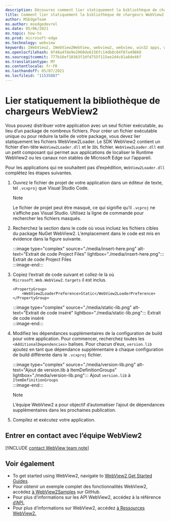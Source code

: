 ```yaml
---
description: Découvrez comment lier statiquement la bibliothèque de chargeurs WebView2.
title: Comment lier statiquement la bibliothèque de chargeurs WebView2
author: MSEdgeTeam
ms.author: msedgedevrel
ms.date: 05/06/2021
ms.topic: how-to
ms.prod: microsoft-edge
ms.technology: webview
keywords: IWebView2, IWebView2WebView, webview2, webview, win32 apps, win32, edge, ICoreWebView2, ICoreWebView2Host, browser control, edge html
ms.openlocfilehash: 8f48a4fde9e2960de6156fc14db8c84f87a49868
ms.sourcegitcommit: 777b16ef10363f2dfd755f115ee2d4c81a8de46f
ms.translationtype: MT
ms.contentlocale: fr-FR
ms.lasthandoff: 05/07/2021
ms.locfileid: "11535887"
---
```

# <a name="statically-link-the-webview2-loader-library"></a>Lier statiquement la bibliothèque de chargeurs WebView2  

Vous pouvez distribuer votre application avec un seul fichier exécutable, au lieu d’un package de nombreux fichiers. Pour créer un fichier exécutable unique ou pour réduire la taille de votre package, vous devez lier statiquement les fichiers WebView2Loader. Le SDK WebView2 contient un fichier d’en-tête `WebView2Loader.dll` et le `IDL` fichier. `WebView2Loader.dll` est un petit composant qui permet aux applications de localiser le Runtime WebView2 ou les canaux non stables de Microsoft Edge sur l’appareil.  

Pour les applications qui ne souhaitent pas d’expédition, `WebView2Loader.dll` complétez les étapes suivantes.  

1.  Ouvrez le fichier de projet de votre application dans un éditeur de texte, tel `.vcxproj` que Visual Studio Code.  
    
    > [!NOTE]
    > Le fichier de projet peut être masqué, ce qui signifie qu’il `.vcproj` ne s’affiche pas Visual Studio.  Utilisez la ligne de commande pour rechercher les fichiers masqués.  
    
1.  Recherchez la section dans le code où vous incluez les fichiers cibles du package NuGet WebView2.  L’emplacement dans le code est mis en évidence dans la figure suivante.  
    
    :::image type="complex" source="./media/insert-here.png" alt-text="Extrait de code Project Files" lightbox="./media/insert-here.png":::
       Extrait de code Project Files   
    :::image-end:::  
    
1.  Copiez l’extrait de code suivant et collez-le là où `Microsoft.Web.WebView2.targets` il est inclus.  
    
    ```xaml
    <PropertyGroup> 
        <WebView2LoaderPreference>Static</WebView2LoaderPreference> 
    </PropertyGroup>
    ```  
    
    :::image type="complex" source="./media/static-lib.png" alt-text="Extrait de code inséré" lightbox="./media/static-lib.png":::
       Extrait de code inséré  
    :::image-end:::  
    
1.  Modifiez les dépendances supplémentaires de la configuration de build pour votre application.  Pour commencer, recherchez toutes les `<AdditionalDependencies>` balises. Pour chacun d’eux, `version.lib` ajoutez en tant que dépendance supplémentaire à chaque configuration de build différente dans le `.vcxproj` fichier.  
    
    :::image type="complex" source="./media/version-lib.png" alt-text="Ajout de version.lib à ItemDefinitionGroups" lightbox="./media/version-lib.png":::
       Ajout `version.lib` à `ItemDefinitionGroups`  
    :::image-end:::  
    
    > [!NOTE]
    > L’équipe WebView2 a pour objectif d’automatiser l’ajout de dépendances supplémentaires dans les prochaines publication.  
    
1.  Compilez et exécutez votre application.  
    
## <a name="getting-in-touch-with-the-webview2-team"></a>Entrer en contact avec l’équipe WebView2  

[!INCLUDE [contact WebView team note](../includes/contact-webview-team-note.md)]  

## <a name="see-also"></a>Voir également  

*   To get started using WebView2, navigate to [WebView2 Get Started Guides][Webview2MainGetStarted].  
*   Pour obtenir un exemple complet des fonctionnalités WebView2, accédez [à WebView2Samples][GithubMicrosoftedgeWebview2samples] sur GitHub.
*   Pour plus d’informations sur les API WebView2, accédez à la référence [d’API.][Webview2ApiReference]
*   Pour plus d’informations sur WebView2, accédez [à Ressources WebView2.][Webview2MainNextSteps]
    
<!-- links -->  

[DevtoolsGuideChromiumMain]: ../index.md "Outils de développement Microsoft Edge (Chromium) | Documents Microsoft"  

[Webview2ApiReference]: ../webview2-api-reference.md "Référence de l’API Microsoft Edge WebView2 | Documents Microsoft"  
[Webview2MainNextSteps]: ../index.md#next-steps "Étapes suivantes : présentation de Microsoft Edge WebView2 (prévisualisation) | Documents Microsoft"  
[Webview2MainGetStarted]: ../index.md#get-started "Get started - Introduction to Microsoft Edge WebView2 (Preview) | Documents Microsoft"  

[GithubMicrosoftedgeWebviewfeedbackMain]: https://github.com/MicrosoftEdge/WebViewFeedback "Commentaires WebView - MicrosoftEdge/WebViewFeedback | GitHub"  
[GithubMicrosoftedgeWebview2samples]: https://github.com/MicrosoftEdge/WebView2Samples "WebView2 Samples - MicrosoftEdge/WebView2Samples | GitHub"  

[GithubMicrosoftVscodeJSDebugWhatsNew]: https://github.com/microsoft/vscode-js-debug#whats-new "Nouveautés - Déboguer JavaScript pour Visual Studio Code - microsoft/vscode-js-debug | GitHub"  

[GithubMicrosoftVscodeEdgeDebug2ReadmeChromiumWebviewApplications]: https://github.com/microsoft/vscode-edge-debug2/blob/master/README.md#microsoft-edge-chromium-webview-applications "Applications WebView Microsoft Edge (Chromium) - Visual Studio Code - Déboguer pour Microsoft Edge - microsoft/vscode-edge-debug2 | GitHub"  
